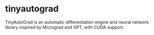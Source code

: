 # tinyautograd
TinyAutoGrad is an automatic differentiation engine and neural network library inspired by Micrograd and GPT, with CUDA support.
